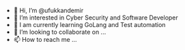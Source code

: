 - 👋 Hi, I’m @ufukkandemir
- 👀 I’m interested in Cyber Security and Software Developer
- 🌱 I am currently learning GoLang and Test automation
- 💞️ I’m looking to collaborate on ...
- 📫 How to reach me ...

<!---
ufukkandemir/ufukkandemir is a ✨ special ✨ repository because its `README.md` (this file) appears on your GitHub profile.
You can click the Preview link to take a look at your changes.
--->
